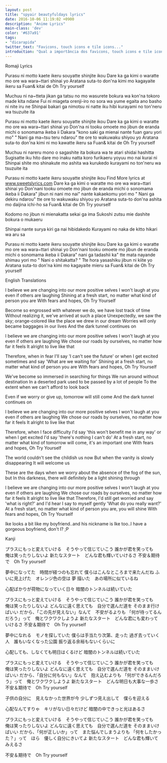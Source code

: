 ```yaml
---
layout: post
title: "spyair beautyfuldays lyrics"
date: 2016-10-06 11:19:02 +0900
description: "Anime Lyrics"
main-class: 'dev'
color: '#637a91'
tags:
- "dicarapida"
twitter_text: "Favicons, touch icons e tile icons..."
introduction: "Qual a importância dos favicons, touch icons e tile icons. Como criá-los automáticamente e como usá-los em seu site."
---
```

Romaji Lyrics

Purasu ni motto kaete ikeru souyatte shinjite ikou
Dare ka ga kimi o waratte mo ore wa wara~ttari shinai yo
Aratana suta-to don'na kimi mo kagayaite ikeru sa
Fuan& kitai de Oh Try yourself

Muchuu ni na~tteta jikan ga tatsu no mo wasurete
bokura wa kon'na tokoro made kita ndane
Fui ni miageta orenji-iro no sora wa yume egaita ano basho ni nite iru ne
Shinpai bakari ga nimotsu ni natte iku hibi kurayami no ton'neru wa tsuzuite ita

Purasu ni motto kaete ikeru souyatte shinjite ikou
Dare ka ga kimi o waratte mo ore wa wara~ttari shinai yo
Don'na ni tooku omoete mo jibun de eranda michi o sonomama ikeba ii
Dakara "kono saki ga mienai nante fuan garu yori mo" " Nani ga ma~tsu teru ndarou" tte ore to wakuwaku shiyou yo
Aratana suta-to don'na kimi ni mo kawatte ikeru sa
Fuan& kitai de Oh Try yourself

Muchuu ni nareru mono o sagashite ita bokura wa te atari shidai hashitta
Sugisatte iku hito dare mo inaku natta koro furikaeru yoyuu mo nai kurai ni
Shinpai shite mo shinakute mo ashita wa kurukedo
kurayami no ton'neru wa tsuzuite ita

Purasu ni motto kaete ikeru souyatte shinjite ikou
Find More lyrics at www.sweetslyrics.com
Dare ka ga kimi o waratte mo ore wa wara~ttari shinai yo
Don'nani tooku omoete mo jibun de eranda michi o sonomama ikeba ii
Dakara" jibun ni nani mo nai" nante kakaekomu yori mo
" Nani ga dekiru ndarou" tte ore to wakuwaku shiyou yo
Aratana suta-to don'na ashita mo daijina ichi-ho sa
Fuan& kitai de Oh Try yourself

Kodomo no jibun ni mienakatta sekai ga ima
Sukoshi zutsu mie dashite bokura o mukaeru

Shinpai nante surya kiri ga nai hibidakedo
Kurayami no naka de kitto hikari wa aru sa

Purasu ni motto kaete ikeru souyatte shinjite ikou
Dare ka ga kimi o waratte mo ore wa wara~ttari shinai yo
Don'nani tooku omoete mo jibun de eranda michi o sonomama ikeba ii
Dakara" nani ga tadashii ka" tte mata nayande shimau yori mo
" Nani o shitakatta? " Tte hora yasashiku jibun ni kiite yo
Aratana suta-to don'na kimi mo kagayaite mieru sa
Fuan& kitai de Oh Try yourself

English Translations


I believe we are changing into our more positive selves
I won't laugh at you even if others are laughing
Shining at a fresh start, no matter what kind of person you are
With fears and hopes, Oh Try Yourself

Become so engrossed with whatever we do, we have lost track of time
Without realizing it, we've arrived at such a place
Unexpectedly, we saw the sky; orange-colored like the place we drew in our dream
Worries will only became baggages in our lives
And the dark tunnel continues on

I believe we are changing into our more positive selves
I won't laugh at you even if others are laughing
We chose our roads by ourselves, no matter how far it feels
It alright to live like that

Therefore, when in fear I'll say 'I can't see the future' or
when I get excited sometimes and say 'What are we waiting for'
Shining at a fresh start, no matter what kind of person you are
With fears and hopes, Oh Try Yourself

We've become so immersed in searching for things
We run around without destination
In a deserted park used to be passed by a lot of people
To the extent when we can't afford to look back

Even if we worry or give up, tomorrow will still come
And the dark tunnel continues on

I believe we are changing into our more positive selves
I won't laugh at you even if others are laughing
We chose our roads by ourselves, no matter how far it feels
It alright to live like that

Therefore, when I face difficulty I'd say 'this won't benefit me in any way' or
when I get excited I'd say 'there's nothing I can't do'
At a fresh start, no matter what kind of tomorrow will come, it's an important one
With fears and hopes, Oh Try Yourself

The world couldn't see the childish us now
But when the vanity is slowly disappearing
It will welcome us

These are the days when we worry about the absence of the fog of the sun, but
In this darkness, there will definitely be a light shining through

I believe we are changing into our more positive selves
I won't laugh at you even if others are laughing
We chose our roads by ourselves, no matter how far it feels
It alright to live like that
Therefore, I'd still get worried and say 'what is right?' and
I'd hear I say to myself gently 'What do you really want?'
At a fresh start, no matter what kind of person you are, you will shine
With fears and hopes, Oh Try Yourself

Ike looks a bit like my boyfriend..and his nickname is Ike too..I have a gorgeous boyfriend, don't I? ;P

Kanji

プラスにもっと変えていける　そうやって信じていこう
誰かが君を笑っても　俺は笑ったりしないよ
新たなスタート　どんな君も輝いていけるさ
不安＆期待で　Oh Try yourself

夢中になってた　時間が経つのも忘れて
僕らはこんなところまで来たんだね
ふいに見上げた　オレンジ色の空は
夢 描いた　あの場所に似ているね

心配ばかりが荷物になっていく日々
暗闇のトンネルは続いていた

プラスにもっと変えていける　そうやって信じていこう
誰かが君を笑っても　俺は笑ったりしないよ
どんなに遠く思えても　自分で選んだ道を
そのまま行けばいい
だから、「この先が見えない」なんて　不安がるよりも
「何が待ってるんだろう」って　俺とワクワクしようよ
新たなスタート　どんな君にも変わっていけるさ
不安＆期待で　Oh Try yourself

夢中になれる　モノを探していた
僕らは手当たり次第、走った
過ぎ去っていく人　誰もいなくなった公園
振り返る余裕もないくらいに

心配しても、しなくても明日はくるけど
暗闇のトンネルは続いていた

プラスにもっと変えていける　そうやって信じていこう
誰かが君を笑っても　俺は笑ったりしないよ
どんなに遠く思えても　自分で選んだ道を
そのままいけばいい
だから、「自分に何もない」なんて　抱え込むよりも
「何ができるんだろう」って　俺とワクワクしようよ
新たなスタート　どんな明日も大事な一歩さ
不安＆期待で　Oh Try yourself

子供の自分に　見えなかった世界が今
少しずつ見え出して　僕らを迎える

心配なんてすりゃ　キリがない日々だけど
暗闇の中できっと光はあるさ

プラスにもっと変えていける　そうやって信じていこう
誰かが君を笑っても　俺は笑ったりしないよ
どんなに遠く思えても　自分で選んだ道を
そのままいけばいい
だから、「何が正しいか」って　また悩んでしまうよりも
「何をしたかった？」って　ほら　優しく自分にきいてよ
新たなスタート　どんな君も輝いてみえるさ

不安＆期待で　Oh Try yourself

